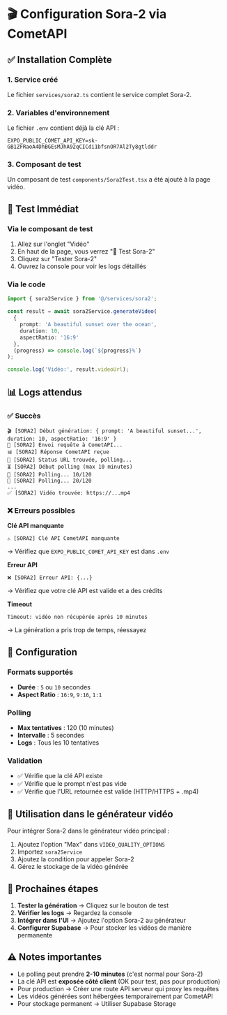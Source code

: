 # 🎬 Configuration Sora-2 via CometAPI

## ✅ Installation Complète

### 1. Service créé
Le fichier `services/sora2.ts` contient le service complet Sora-2.

### 2. Variables d'environnement
Le fichier `.env` contient déjà la clé API :
```
EXPO_PUBLIC_COMET_API_KEY=sk-GB1ZFRaoA4DhBGEsMJhA92qCICdi1bfsnOR7Al2Ty8gtlddr
```

### 3. Composant de test
Un composant de test `components/Sora2Test.tsx` a été ajouté à la page vidéo.

## 🧪 Test Immédiat

### Via le composant de test
1. Allez sur l'onglet "Vidéo"
2. En haut de la page, vous verrez "🧪 Test Sora-2"
3. Cliquez sur "Tester Sora-2"
4. Ouvrez la console pour voir les logs détaillés

### Via le code
```typescript
import { sora2Service } from '@/services/sora2';

const result = await sora2Service.generateVideo(
  {
    prompt: 'A beautiful sunset over the ocean',
    duration: 10,
    aspectRatio: '16:9'
  },
  (progress) => console.log(`${progress}%`)
);

console.log('Vidéo:', result.videoUrl);
```

## 📊 Logs attendus

### ✅ Succès
```
🎬 [SORA2] Début génération: { prompt: 'A beautiful sunset...', duration: 10, aspectRatio: '16:9' }
📡 [SORA2] Envoi requête à CometAPI...
📊 [SORA2] Réponse CometAPI reçue
🔗 [SORA2] Status URL trouvée, polling...
⏳ [SORA2] Début polling (max 10 minutes)
🔄 [SORA2] Polling... 10/120
🔄 [SORA2] Polling... 20/120
...
✅ [SORA2] Vidéo trouvée: https://...mp4
```

### ❌ Erreurs possibles

**Clé API manquante**
```
⚠️ [SORA2] Clé API CometAPI manquante
```
→ Vérifiez que `EXPO_PUBLIC_COMET_API_KEY` est dans `.env`

**Erreur API**
```
❌ [SORA2] Erreur API: {...}
```
→ Vérifiez que votre clé API est valide et a des crédits

**Timeout**
```
Timeout: vidéo non récupérée après 10 minutes
```
→ La génération a pris trop de temps, réessayez

## 🔧 Configuration

### Formats supportés
- **Durée** : `5` ou `10` secondes
- **Aspect Ratio** : `16:9`, `9:16`, `1:1`

### Polling
- **Max tentatives** : 120 (10 minutes)
- **Intervalle** : 5 secondes
- **Logs** : Tous les 10 tentatives

### Validation
- ✅ Vérifie que la clé API existe
- ✅ Vérifie que le prompt n'est pas vide
- ✅ Vérifie que l'URL retournée est valide (HTTP/HTTPS + .mp4)

## 📝 Utilisation dans le générateur vidéo

Pour intégrer Sora-2 dans le générateur vidéo principal :

1. Ajoutez l'option "Max" dans `VIDEO_QUALITY_OPTIONS`
2. Importez `sora2Service`
3. Ajoutez la condition pour appeler Sora-2
4. Gérez le stockage de la vidéo générée

## 🚀 Prochaines étapes

1. **Tester la génération** → Cliquez sur le bouton de test
2. **Vérifier les logs** → Regardez la console
3. **Intégrer dans l'UI** → Ajoutez l'option Sora-2 au générateur
4. **Configurer Supabase** → Pour stocker les vidéos de manière permanente

## ⚠️ Notes importantes

- Le polling peut prendre **2-10 minutes** (c'est normal pour Sora-2)
- La clé API est **exposée côté client** (OK pour test, pas pour production)
- Pour production → Créer une route API serveur qui proxy les requêtes
- Les vidéos générées sont hébergées temporairement par CometAPI
- Pour stockage permanent → Utiliser Supabase Storage
